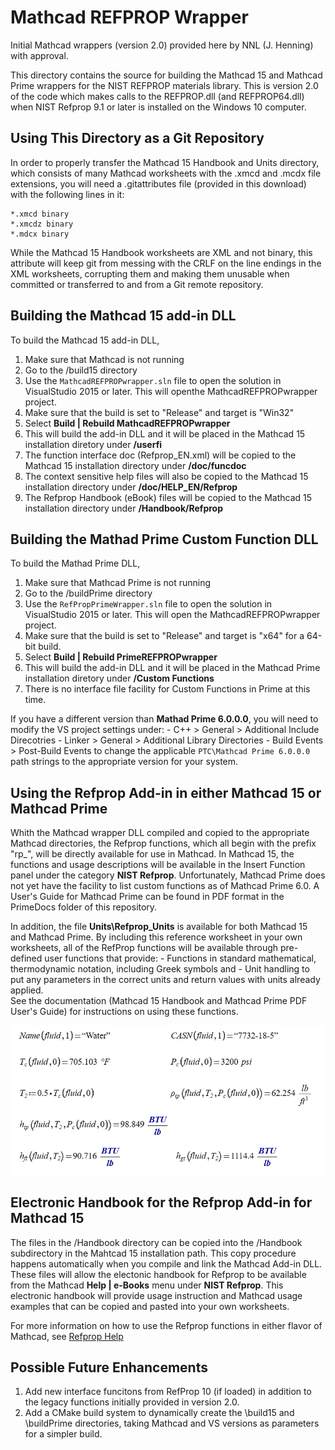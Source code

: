 # Mathcad REFPROP Wrapper

Initial Mathcad wrappers (version 2.0) provided here by NNL (J. Henning) with approval. 

This directory contains the source for building the Mathcad 15 and Mathcad Prime wrappers for the NIST REFPROP materials library.   This is version 2.0 of the code which makes calls to the REFPROP.dll (and REFPROP64.dll) when NIST Refprop 9.1 or later is installed on the Windows 10 computer.

## Using This Directory as a Git Repository

In order to properly transfer the Mathcad 15 Handbook and Units directory, which consists of many Mathcad worksheets with the .xmcd and .mcdx file extensions, you will need a .gitattributes file (provided in this download) with the following lines in it:  

    *.xmcd binary
    *.xmcdz binary
    *.mdcx binary

While the Mathcad 15 Handbook worksheets are XML and not binary, this attribute will keep git from messing with the CRLF on the line endings in the XML worksheets, corrupting them and making them unusable when committed or transferred to and from a Git remote repository.	

## Building the Mathcad 15 add-in DLL

To build the Mathcad 15 add-in DLL, 

1. Make sure that Mathcad is not running
2. Go to the /build15 directory
3. Use the `MathcadREFPROPwrapper.sln` file to open the solution in VisualStudio 2015 or later.  This will openthe MathcadREFPROPwrapper project. 
4. Make sure that the build is set to "Release" and target is "Win32"
5. Select **Build | Rebuild MathcadREFPROPwrapper**
6. This will build the add-in DLL and it will be placed in the Mathcad 15 installation diretory under **/userfi**
7. The function interface doc (Refprop_EN.xml) will be copied to the Mathcad 15 installation directory under **/doc/funcdoc**
8. The context sensitive help files will also be copied to the Mathcad 15 installation directory under **/doc/HELP_EN/Refprop**
9. The Refprop Handbook (eBook) files will be copied to the Mathcad 15 installation directory under **/Handbook/Refprop**

## Building the Mathad Prime Custom Function DLL

To build the Mathad Prime DLL,

1. Make sure that Mathcad Prime is not running
2. Go to the /buildPrime directory
3. Use the `RefPropPrimeWrapper.sln` file to open the solution in VisualStudio 2015 or later.  This will open the MathcadREFPROPwrapper project. 
4. Make sure that the build is set to "Release" and target is "x64" for a 64-bit build.
5. Select **Build | Rebuild PrimeREFPROPwrapper**
6. This will build the add-in DLL and it will be placed in the Mathcad Prime installation diretory under **/Custom Functions**
7. There is no interface file facility for Custom Functions in Prime at this time.

If you have a different version than **Mathad Prime 6.0.0.0**, you will need to modify the VS project settings under:
    - C++ > General > Additional Include Direcotries
    - Linker > General > Additional Library Directories
    - Build Events > Post-Build Events
to change the applicable `PTC\Mathcad Prime 6.0.0.0` path strings to the appropriate version for your system.

## Using the Refprop Add-in in either Mathcad 15 or Mathcad Prime

Whith the Mathcad wrapper DLL compiled and copied to the appropriate Mathcad directories, the Refprop functions,
which all begin with the prefix "rp_", will be directly available for use in Mathcad.  In Mathcad 15, the functions
and usage descriptions will be available in the Insert Function panel under the category **NIST Refprop**.
Unfortunately, Mathcad Prime does not yet have the facility to list custom functions as of Mathcad Prime 6.0.  A User's Guide
for Mathcad Prime can be found in PDF format in the PrimeDocs folder of this repository.  
  
In addition, the file **Units\Refprop_Units** is available for both Mathcad 15 and Mathcad Prime.  By including this reference worksheet in your own worksheets, all of the RefProp functions will be available through pre-defined user functions that provide:
    - Functions in standard mathematical, thermodynamic notation, including Greek symbols and
    - Unit handling to put any parameters in the correct units and return values with units already applied.  
See the documentation (Mathcad 15 Handbook and Mathcad Prime PDF User's Guide) for instructions on using these functions.

![Example Screenshot](img/Screenshot-Units.png "Units Screenshot") 
 
## Electronic Handbook for the Refprop Add-in for Mathcad 15

The files in the /Handbook directory can be copied into the /Handbook subdirectory in the Mahtcad 15 installation path.  This copy procedure happens automatically when you compile and link the Mathcad Add-in DLL.  These files will allow the electonic handbook for Refprop to be available from the Mathcad **Help | e-Books** menu under **NIST Refprop**.  This electronic handbook will provide usage instruction and Mathcad usage examples that can be copied and pasted into your own worksheets.
  
For more information on how to use the Refprop functions in either flavor of Mathcad, see [Refprop Help](./doc/HELP_EN/Refprop/RefpropHelp.htm)  

## Possible Future Enhancements

1. Add new interface funcitons from RefProp 10 (if loaded) in addition to the legacy functions initially provided in version 2.0.
2. Add a CMake build system to dynamically create the \build15 and \buildPrime directories, taking Mathcad and VS versions as parameters for a simpler build.


